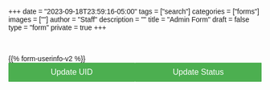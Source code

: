 +++
date = "2023-09-18T23:59:16-05:00"
tags = ["search"]
categories = ["forms"]
images = [""]
author = "Staff"
description = ""
title = "Admin Form"
draft = false
type = "form"
private = true
+++
<style>
    body {
      font-family: Arial, sans-serif;
      padding: 20px;
    }

    .form-container {
      max-width: 400px;
      margin: auto;
      background-color: #f9f9f9;
      padding: 20px;
      border-radius: 8px;
      box-shadow: 0 0 10px rgba(0,0,0,0.1);
    }

    label {
      font-weight: bold;
      display: block;
      margin-bottom: 8px;
    }

    select, button {
      width: 100%;
      padding: 10px;
      margin-bottom: 15px;
      font-size: 16px;
    }

    button {
      background-color: #4CAF50;
      color: white;
      border: none;
      cursor: pointer;
    }

    button:hover {
      background-color: #45a049;
    }

    .message {
      text-align: center;
      margin-top: 10px;
    }
  .container {
        width: 80%;
        margin: 0 auto;
        padding-top: 20px;
    }
    
    .tabs {
        display: flex;
        margin-bottom: 20px;
    }
    
    .tab-button {
        cursor: pointer;
        border-radius: 1px;
    }
    
    .tab-button.active {
        background-color:rgb(76, 175, 117); /* Change to the color you want */
        color: white;
    }
    
    .tab-content {
        display: none;
    }

    label {
        font-size: 14px;
        font-weight: bold;
        margin-bottom: 6px;
        display: block;
        color: #555;
    }
</style>
<!-- Core scripts needed for form functionality -->

<script src="https://code.jquery.com/jquery-3.6.0.min.js"></script> 
<script type="text/javascript" src="/js/admin-form.js"></script>
<div class="message" id="resultMessage"></div><br /><br/>
<form id="adminForm">
  {{% form-userinfo-v2 %}} 
  <div class="tab-container">
    <div class="tabs">
        <button class="tab-button" onclick="showForm(1)">Update UID</button>
        <button class="tab-button" onclick="showForm(2)">Update Status</button>
    </div>
    <!-- Tab Content: Form 1 -->
    <div id="form1" class="tab-content">
      <h2>Update Group Owner UID</h2>
      <div id="updateResponse" style="margin:10px"></div>
      <label for="group_name_for_update">Group Name:</label>
      <input type="text" id="group_name_for_update" name="group_name_for_update" required>
     <label for="owner_uid">Owner UID:</label>
      <input type="text" id="owner_uid" name="owner_uid" required><br/>
      <div class="button-row">
        <button type="submit" name="action" value="update_uid">Submit</button>
        <button type="button" class="cancel-button" onclick="cancelAndReset()">Cancel</button>
      </div>
    </div>
    <!-- Tab Content: Form 2 -->
    <div id="form2" class="tab-content" style="display:none;">
      <div id="message" style="text-align: center; margin-top: 20px;">
        <h2>{{ message }}</h2>
      </div>
      <h2>Update Resource Request Status</h2>
      <label for="ticket_id">Ticket ID:</label>
      <input type="text" id="ticket_id" name="ticket_id" value="{{ ticket_id }}" required><br>
      <label for="group_name">Group Name:</label>
      <input type="text" id="group_name" name="group_name" value="{{ group_name }}" required><br>
     <label for="resource_type">Resource Type:</label>
      <select id="resource_type" name="resource_type" required>
        <option value="hpc_service_units">HPC Service Units</option>
        <option value="storage">Storage</option>
      </select><br><br>
      <label for="resource_name">Resource Name:</label>
      <input type="text" id="resource_name" name="resource_name" value="{{ resource_name }}" required><br>
     <label for="update_status">Action to be taken:</label>
      <select id="update_status" name="update_status" required>
        <option value="active">Activate/Approve Change</option>
        <option value="retired" id="retire_option">Retire</option>
        <option value="error">Revert (Revert to previous state)</option>
      </select><br><br>
      <label for="update_comment">Update Comment:</label>
      <input type="text" id="update_comment" name="update_comment" value="{{ update_comment }}" required><br>
      <div class="button-row">
        <button type="submit" name="action" value="update_status">Submit</button>
        <button type="button" class="cancel-button" onclick="cancelAndReset()">Cancel</button>
      </div>
    </div>
  </div>

</form>
<script type="text/javascript" src="/js/response-message.js"></script>
<script type="text/javascript" src="/js/user-session-v2.js"></script>
<script type="text/javascript" src="/js/support-request.js"></script>
